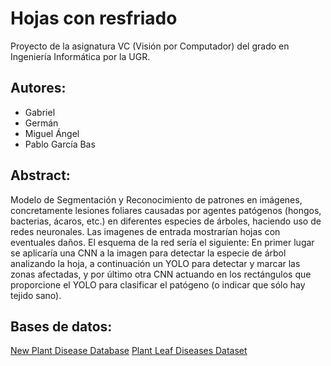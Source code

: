 # Hojas con resfriado
Proyecto de la asignatura VC (Visión por Computador) del grado en Ingeniería Informática por la UGR.

## Autores:
- Gabriel 
- Germán
- Miguel Ángel
- Pablo García Bas

## Abstract:

Modelo de Segmentación y Reconocimiento de patrones en imágenes, concretamente lesiones foliares causadas por agentes patógenos (hongos, bacterias, ácaros, etc.) en diferentes especies de árboles, haciendo uso de redes neuronales. Las imagenes de entrada mostrarían hojas con eventuales daños. El esquema de la red sería el siguiente: En primer lugar se aplicaría una CNN a la imagen para detectar la especie de árbol analizando la hoja, a continuación un YOLO para detectar y marcar las zonas afectadas, y por último otra CNN actuando en los rectángulos que proporcione el YOLO para clasificar el patógeno (o indicar que sólo hay tejido sano).

## Bases de datos:

[New Plant Disease Database](https://www.kaggle.com/datasets/vipoooool/new-plant-diseases-dataset/data)
[Plant Leaf Diseases Dataset](https://www.kaggle.com/datasets/nirmalsankalana/plant-diseases-training-dataset)

